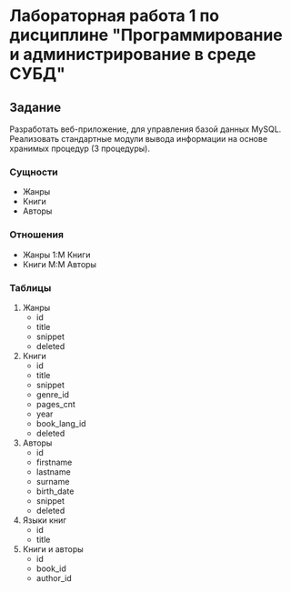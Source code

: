 # Лабораторная работа 1 по дисциплине "Программирование и администрирование в среде СУБД"

## Задание
Разработать веб-приложение, для управления базой данных MySQL.
Реализовать стандартные модули вывода информации на основе хранимых процедур (3 процедуры).

### Сущности
- Жанры
- Книги
- Авторы

### Отношения
- Жанры 1:M Книги
- Книги M:M Авторы

### Таблицы
1. Жанры
	- id
	- title
	- snippet
	- deleted
2. Книги
	- id
	- title
	- snippet
	- genre_id
	- pages_cnt
	- year
	- book_lang_id
	- deleted
3. Авторы
	- id
	- firstname
	- lastname
	- surname
	- birth_date
	- snippet
	- deleted
4. Языки книг
	- id
	- title
5. Книги и авторы
	- id
	- book_id
	- author_id

